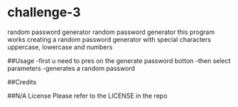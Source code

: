 # challenge-3
random password generator
random password generator this program works creating a random password generator with special characters uppercase, lowercase and numbers

##Usage
-first u need to pres on the generate password botton 
-then select parameters -generates a random password

##Credits

##N/A License Please refer to the LICENSE in the repo

